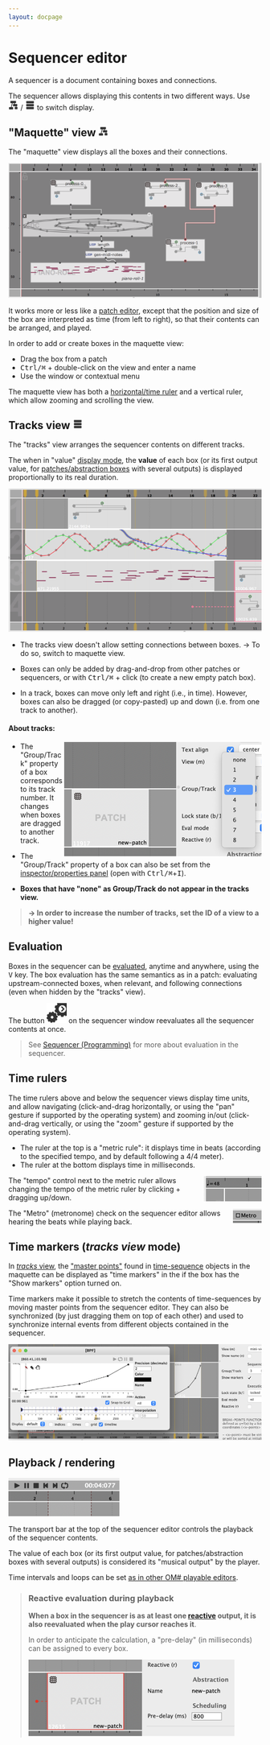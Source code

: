 ```yaml
---
layout: docpage
---
```


# Sequencer editor

A sequencer is a document containing boxes and connections.

The sequencer allows displaying this contents in two different ways.
Use <img src="sequencer-editor_img/maqview-black.png" width="20"> / <img src="sequencer-editor_img/trackview-black.png" width="20"> to switch display.

## "Maquette" view <img src="sequencer-editor_img/maqview-black.png" width="20">

The "maquette" view displays all the boxes and their connections.

<img src="sequencer-editor_img/maquette-view.png">

It works more or less like a [patch editor](patch), except that the position and size of the box are interpreted as time (from left to right), so that their contents can be arranged, and played.

In order to add or create boxes in the maquette view:
- Drag the box from a patch
- <kbd>Ctrl/⌘</kbd> + double-click on the view and enter a name
- Use the window or contextual menu

The maquette view has both a [horizontal/time ruler](#time-rulers) and a vertical ruler, which allow zooming and scrolling the view.

## Tracks view <img src="sequencer-editor_img/trackview-black.png" width="20">

The "tracks" view arranges the sequencer contents on different tracks.

The when in "value" [display mode](patch-box#display), the **value** of each box (or its first output value, for [patches/abstraction boxes](patch-box) with several outputs) is displayed proportionally to its real duration.

<img src="sequencer-editor_img/tracks-view.png">

- The tracks view doesn't allow setting connections between boxes. &rarr; To do so, switch to maquette view.

- Boxes can only be added by drag-and-drop from other patches or sequencers, or with <kbd>Ctrl/⌘</kbd> + click (to create a new empty patch box).

- In a track, boxes can move only left and right (i.e., in time). However, boxes can also be dragged (or copy-pasted) up and down (i.e. from one track to another).

#### About tracks:

<img src="sequencer-editor_img/track-groups.png" align="right">

- The "Group/Track" property of a box corresponds to its track number. It changes when boxes are dragged to another track.

- The "Group/Track" property of a box can also be set from the [inspector/properties panel](inspector) (open with <kbd>Ctrl/⌘</kbd>+<kbd>I</kbd>).

- **Boxes that have "none" as Group/Track do not appear in the tracks view.**

> **&rarr; In order to increase the number of tracks, set the ID of a view to a higher value!**



## Evaluation

Boxes in the sequencer can be [evaluated](eval), anytime and anywhere, using the <kbd>V</kbd> key.
The box evaluation has the same semantics as in a patch: evaluating upstream-connected boxes, when relevant, and following connections (even when hidden by the "tracks" view).

The button <img src="sequencer-editor_img/eval-black.png" width="40"> on the sequencer window reevaluates all the sequencer contents at once.

> See [Sequencer (Programming)](sequencer-programming) for more about evaluation in the sequencer.

## Time rulers

The time rulers above and below the sequencer views display time units, and allow navigating (click-and-drag horizontally, or using the "pan" gesture if supported by the operating system) and zooming in/out (click-and-drag vertically, or using the "zoom" gesture if supported by the operating system).

- The ruler at the top is a "metric rule": it displays time in beats (according to the specified tempo, and by default following a 4/4 meter).
- The ruler at the bottom displays time in milliseconds.

<img src="sequencer-editor_img/tempo.png" align="right">
The "tempo" control next to the metric ruler allows changing the tempo of the metric ruler by clicking + dragging up/down.

> <img src="sequencer-editor_img/metro.png" align="right">
The "Metro" (metronome) check on the sequencer editor allows hearing the beats while playing back.


## Time markers (_tracks view_ mode)

In [_tracks_ view](#tracks-view-), the ["master points"](time-sequence#master-timed-items) found in [time-sequence](time-sequence) objects in the maquette can be displayed as "time markers" in the if the box has the "Show markers" option turned on.

Time markers make it possible to stretch the contents of time-sequences by moving master points from the sequencer editor.
They can also be synchronized (by just dragging them on top of each other) and used to synchronize internal events from different objects contained in the sequencer.

<img src="sequencer-editor_img/markers.png">

## Playback / rendering

<img src="sequencer-editor_img/transport.png">

The transport bar at the top of the sequencer editor controls the playback of the sequencer contents.

The value of each box (or its first output value, for patches/abstraction boxes with several outputs) is considered its "musical output" by the player.

Time intervals and loops can be set [as in other OM# playable editors](player).


> ### Reactive evaluation during playback
>
> **When a box in the sequencer is as at least one [reactive](reactive) output, it is also reevaluated when the play cursor reaches it**.
>
> In order to anticipate the calculation, a "pre-delay" (in milliseconds) can be assigned to every box.
>
> <img src="sequencer-editor_img/reactive-pre-delay.png">
